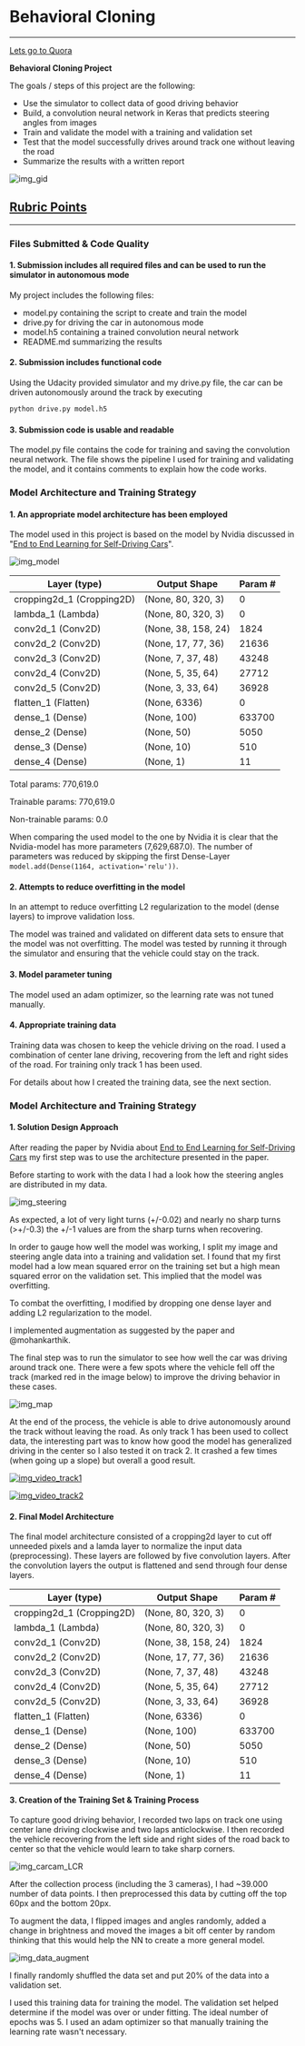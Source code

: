 # **Behavioral Cloning** 

---

[Lets go to Quora](https://www.quora.com)

**Behavioral Cloning Project**

The goals / steps of this project are the following:
* Use the simulator to collect data of good driving behavior
* Build, a convolution neural network in Keras that predicts steering angles from images
* Train and validate the model with a training and validation set
* Test that the model successfully drives around track one without leaving the road
* Summarize the results with a written report


[img_gid]: ./images/driving.gif "Driving GIF"
[img_model]: ./images/model.png "Model Visualization"
[img_map]: ./images/map01.jpg "Map Track 1"
[img_video_track1]: ./images/video-track_01.gif "Video Track 1"
[img_video_track2]: ./images/video-track_02.gif "Video Track 2"
[img_steering]: ./images/steering_angle_distribution.png "steering angle distribution"
[img_carcam_LCR]: ./images/img_carcam_LCR.png "img_carcam_LCR"
[img_data_augment]: ./images/data_augment.png "img_data_augment"

![img_gid]

## [Rubric Points](https://review.udacity.com/#!/rubrics/432/view)
---
### Files Submitted & Code Quality

#### 1. Submission includes all required files and can be used to run the simulator in autonomous mode

My project includes the following files:
* model.py containing the script to create and train the model
* drive.py for driving the car in autonomous mode
* model.h5 containing a trained convolution neural network 
* README.md summarizing the results

#### 2. Submission includes functional code
Using the Udacity provided simulator and my drive.py file, the car can be driven autonomously around the track by executing 
```sh
python drive.py model.h5
```

#### 3. Submission code is usable and readable

The model.py file contains the code for training and saving the convolution neural network. The file shows the pipeline I used for training and validating the model, and it contains comments to explain how the code works.

### Model Architecture and Training Strategy

#### 1. An appropriate model architecture has been employed

The model used in this project is based on the model by Nvidia discussed in "[End to End Learning for Self-Driving Cars](https://images.nvidia.com/content/tegra/automotive/images/2016/solutions/pdf/end-to-end-dl-using-px.pdf)".

![img_model]

| Layer (type) | Output Shape | Param # | 
|---|---|---|
|cropping2d_1 (Cropping2D)  | (None, 80, 320, 3) | 0  |       
|lambda_1 (Lambda)          |  (None, 80, 320, 3)  | 0      |   
|conv2d_1 (Conv2D)          |  (None, 38, 158, 24) | 1824   |   
|conv2d_2 (Conv2D)          |  (None, 17, 77, 36)  | 21636  |   
|conv2d_3 (Conv2D)          |  (None, 7, 37, 48)   | 43248  |   
|conv2d_4 (Conv2D)          |  (None, 5, 35, 64)   | 27712  |   
|conv2d_5 (Conv2D)          |  (None, 3, 33, 64)   | 36928  |   
|flatten_1 (Flatten)        |  (None, 6336)        | 0      |   
|dense_1 (Dense)            |  (None, 100)         | 633700 |   
|dense_2 (Dense)            |  (None, 50)          | 5050   |   
|dense_3 (Dense)            |  (None, 10)          | 510    |   
|dense_4 (Dense)            |  (None, 1)           | 11     |   


Total params: 770,619.0

Trainable params: 770,619.0

Non-trainable params: 0.0

When comparing the used model to the one by Nvidia it is clear that the Nvidia-model has more parameters (7,629,687.0). The number of parameters was reduced by skipping the first Dense-Layer ```model.add(Dense(1164, activation='relu'))```.


#### 2. Attempts to reduce overfitting in the model

In an attempt to reduce overfitting L2 regularization to the model (dense layers) to improve validation loss.

The model was trained and validated on different data sets to ensure that the model was not overfitting. The model was tested by running it through the simulator and ensuring that the vehicle could stay on the track.

#### 3. Model parameter tuning

The model used an adam optimizer, so the learning rate was not tuned manually.

#### 4. Appropriate training data

Training data was chosen to keep the vehicle driving on the road. I used a combination of center lane driving, recovering from the left and right sides of the road. For training only track 1 has been used. 

For details about how I created the training data, see the next section. 

### Model Architecture and Training Strategy

#### 1. Solution Design Approach

After reading the paper by Nvidia about [End to End Learning for Self-Driving Cars](https://images.nvidia.com/content/tegra/automotive/images/2016/solutions/pdf/end-to-end-dl-using-px.pdf) my first step was to use the architecture presented in the paper.

Before starting to work with the data I had a look how the steering angles are distributed in my data.

![img_steering]

As expected, a lot of very light turns (+/-0.02) and nearly no sharp turns (>+/-0.3) the +/-1 values are from the sharp turns when recovering.


In order to gauge how well the model was working, I split my image and steering angle data into a training and validation set. I found that my first model had a low mean squared error on the training set but a high mean squared error on the validation set. This implied that the model was overfitting. 

To combat the overfitting, I modified by dropping one dense layer and adding L2 regularization to the model.

I implemented augmentation as suggested by the paper and @mohankarthik.

The final step was to run the simulator to see how well the car was driving around track one. There were a few spots where the vehicle fell off the track (marked red in the image below) to improve the driving behavior in these cases. 

![img_map]



At the end of the process, the vehicle is able to drive autonomously around the track without leaving the road.
As only track 1 has been used to collect data, the interesting part was to know how good the model has generalized driving in the center so I also tested it on track 2. It crashed a few times (when going up a slope) but overall a good result.

[![img_video_track1]](https://drive.google.com/file/d/0B7W453GPQ0J3eHIzMkhUcEJLRHc/view)

[![img_video_track2]](https://drive.google.com/file/d/0B7W453GPQ0J3QVkwR2tUQTF1R2M/view)

#### 2. Final Model Architecture

The final model architecture consisted of a cropping2d layer to cut off unneeded pixels and a lamda layer to normalize the input data (preprocessing). These layers are followed by five convolution layers. After the convolution layers the output is flattened and send through four dense layers.

| Layer (type) | Output Shape | Param # | 
|---|---|---|
|cropping2d_1 (Cropping2D)  | (None, 80, 320, 3) | 0  |       
|lambda_1 (Lambda)          |  (None, 80, 320, 3)  | 0      |   
|conv2d_1 (Conv2D)          |  (None, 38, 158, 24) | 1824   |   
|conv2d_2 (Conv2D)          |  (None, 17, 77, 36)  | 21636  |   
|conv2d_3 (Conv2D)          |  (None, 7, 37, 48)   | 43248  |   
|conv2d_4 (Conv2D)          |  (None, 5, 35, 64)   | 27712  |   
|conv2d_5 (Conv2D)          |  (None, 3, 33, 64)   | 36928  |   
|flatten_1 (Flatten)        |  (None, 6336)        | 0      |   
|dense_1 (Dense)            |  (None, 100)         | 633700 |   
|dense_2 (Dense)            |  (None, 50)          | 5050   |   
|dense_3 (Dense)            |  (None, 10)          | 510    |   
|dense_4 (Dense)            |  (None, 1)           | 11     |   

#### 3. Creation of the Training Set & Training Process

To capture good driving behavior, I recorded two laps on track one using center lane driving clockwise and two laps anticlockwise. I then recorded the vehicle recovering from the left side and right sides of the road back to center so that the vehicle would learn to take sharp corners.

![img_carcam_LCR]

After the collection process (including the 3 cameras), I had ~39.000 number of data points. I then preprocessed this data by cutting off the top 60px and the bottom 20px.

To augment the data, I flipped images and angles randomly, added a change in brightness and moved the images a bit off center by random thinking that this would help the NN to create a more general model.

![img_data_augment]

I finally randomly shuffled the data set and put 20% of the data into a validation set. 

I used this training data for training the model. The validation set helped determine if the model was over or under fitting. The ideal number of epochs was 5. I used an adam optimizer so that manually training the learning rate wasn't necessary.
